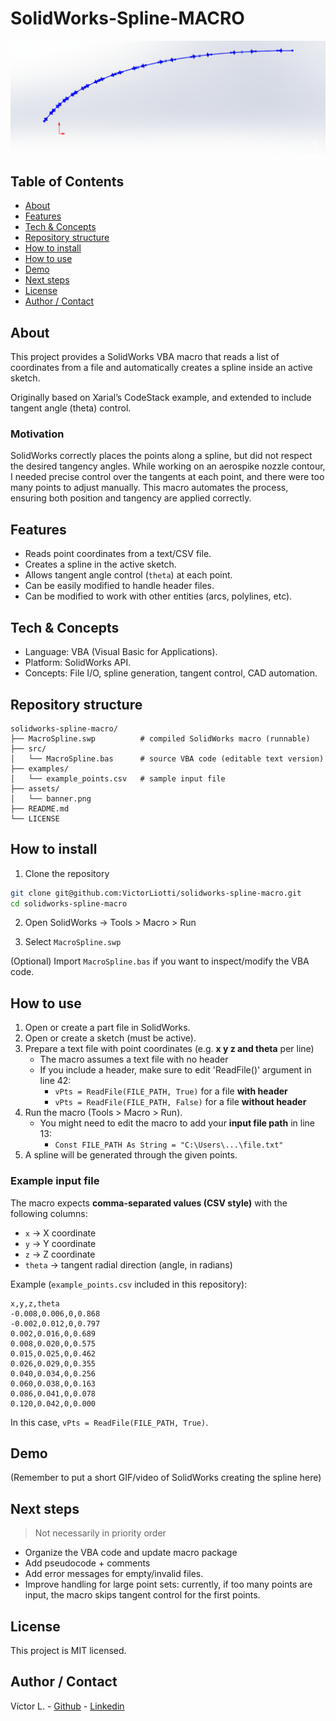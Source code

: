 # SolidWorks-Spline-MACRO

![Project Banner](./assets/banner.png)


## Table of Contents

- [About](#about)
- [Features](#features)
- [Tech & Concepts](#tech--concepts)
- [Repository structure](#repository-structure)
- [How to install](#how-to-install)
- [How to use](#how-to-use)
- [Demo](#demo)
- [Next steps](#next-steps)
- [License](#license)
- [Author / Contact](#author--contact)


## About

This project provides a SolidWorks VBA macro that reads a list of coordinates from a file and automatically creates a spline inside an active sketch.

Originally based on Xarial’s CodeStack example, and extended to include tangent angle (theta) control.

### Motivation
SolidWorks correctly places the points along a spline, but did not respect the desired tangency angles. While working on an aerospike nozzle contour, I needed precise control over the tangents at each point, and there were too many points to adjust manually. This macro automates the process, ensuring both position and tangency are applied correctly.

## Features

- Reads point coordinates from a text/CSV file.
- Creates a spline in the active sketch.
- Allows tangent angle control (`theta`) at each point.
- Can be easily modified to handle header files.
- Can be modified to work with other entities (arcs, polylines, etc).


## Tech & Concepts

- Language: VBA (Visual Basic for Applications).
- Platform: SolidWorks API.
- Concepts: File I/O, spline generation, tangent control, CAD automation.


## Repository structure
```
solidworks-spline-macro/
├── MacroSpline.swp          # compiled SolidWorks macro (runnable)
├── src/
│   └── MacroSpline.bas      # source VBA code (editable text version)
├── examples/
│   └── example_points.csv   # sample input file
├── assets/
│   └── banner.png
├── README.md
└── LICENSE
```


## How to install

1. Clone the repository
```bash
git clone git@github.com:VictorLiotti/solidworks-spline-macro.git
cd solidworks-spline-macro
```

2. Open SolidWorks → Tools > Macro > Run

3. Select `MacroSpline.swp`

(Optional) Import `MacroSpline.bas` if you want to inspect/modify the VBA code.


## How to use

1. Open or create a part file in SolidWorks.
2. Open or create a sketch (must be active).
3. Prepare a text file with point coordinates (e.g. **x y z and theta** per line)
	- The macro assumes a text file with no header
	- If you include a header, make sure to edit 'ReadFile()' argument in line 42:
		- `vPts = ReadFile(FILE_PATH, True)` for a file **with header** 
		- `vPts = ReadFile(FILE_PATH, False)` for a file **without header** 
4. Run the macro (Tools > Macro > Run).
	- You might need to edit the macro to add your **input file path** in line 13:
		- `Const FILE_PATH As String = "C:\Users\...\file.txt"`
5. A spline will be generated through the given points.


### Example input file

The macro expects **comma-separated values (CSV style)** with the following columns:

- `x` → X coordinate  
- `y` → Y coordinate  
- `z` → Z coordinate  
- `theta` → tangent radial direction (angle, in radians)  

Example (`example_points.csv` included in this repository):

```csv
x,y,z,theta
-0.008,0.006,0,0.868
-0.002,0.012,0,0.797
0.002,0.016,0,0.689
0.008,0.020,0,0.575
0.015,0.025,0,0.462
0.026,0.029,0,0.355
0.040,0.034,0,0.256
0.060,0.038,0,0.163
0.086,0.041,0,0.078
0.120,0.042,0,0.000
```

In this case, `vPts = ReadFile(FILE_PATH, True)`.


## Demo

(Remember to put a short GIF/video of SolidWorks creating the spline here)


## Next steps

> Not necessarily in priority order

- Organize the VBA code and update macro package
- Add pseudocode + comments
- Add error messages for empty/invalid files.
- Improve handling for large point sets: currently, if too many points are input, the macro skips tangent control for the first points.


## License

This project is MIT licensed.


## Author / Contact

Víctor L. - [Github](https://github.com/VictorLiotti) - [Linkedin](https://www.linkedin.com/in/victor-liotti)